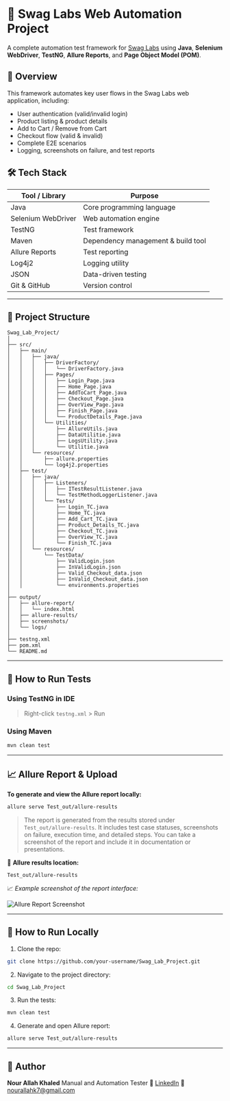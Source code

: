# 🧪 Swag Labs Web Automation Project

A complete automation test framework for [Swag Labs](https://www.saucedemo.com/) using **Java**, **Selenium WebDriver**, **TestNG**, **Allure Reports**, and **Page Object Model (POM)**.

## 📌 Overview

This framework automates key user flows in the Swag Labs web application, including:

* User authentication (valid/invalid login)
* Product listing & product details
* Add to Cart / Remove from Cart
* Checkout flow (valid & invalid)
* Complete E2E scenarios
* Logging, screenshots on failure, and test reports

## 🛠️ Tech Stack

| Tool / Library     | Purpose                            |
| ------------------ | ---------------------------------- |
| Java               | Core programming language          |
| Selenium WebDriver | Web automation engine              |
| TestNG             | Test framework                     |
| Maven              | Dependency management & build tool |
| Allure Reports     | Test reporting                     |
| Log4j2             | Logging utility                    |
| JSON               | Data-driven testing                |
| Git & GitHub       | Version control                    |

---

## 📁 Project Structure

```
Swag_Lab_Project/
│
├── src/
│   ├── main/
│   │   ├── java/
│   │   │   ├── DriverFactory/
│   │   │   │   └── DriverFactory.java
│   │   │   ├── Pages/
│   │   │   │   ├── Login_Page.java
│   │   │   │   ├── Home_Page.java
│   │   │   │   ├── AddToCart_Page.java
│   │   │   │   ├── Checkout_Page.java
│   │   │   │   ├── OverView_Page.java
│   │   │   │   ├── Finish_Page.java
│   │   │   │   └── ProductDetails_Page.java
│   │   │   └── Utilities/
│   │   │       ├── AllureUtils.java
│   │   │       ├── DataUtilitie.java
│   │   │       ├── LogsUtility.java
│   │   │       └── Utilitie.java
│   │   └── resources/
│   │       ├── allure.properties
│   │       └── log4j2.properties
│   ├── test/
│   │   ├── java/
│   │   │   ├── Listeners/
│   │   │   │   ├── ITestResultListener.java
│   │   │   │   └── TestMethodLoggerListener.java
│   │   │   └── Tests/
│   │   │       ├── Login_TC.java
│   │   │       ├── Home_TC.java
│   │   │       ├── Add_Cart_TC.java
│   │   │       ├── Product_Details_TC.java
│   │   │       ├── Checkout_TC.java
│   │   │       ├── OverView_TC.java
│   │   │       └── Finish_TC.java
│   │   └── resources/
│   │       └── TestData/
│   │           ├── ValidLogin.json
│   │           ├── InValidLogin.json
│   │           ├── Valid_Checkout_data.json
│   │           ├── InValid_Checkout_data.json
│   │           └── environments.properties
│
├── output/
│   ├── allure-report/
│   │   └── index.html
│   ├── allure-results/
│   ├── screenshots/
│   └── logs/
│
├── testng.xml
├── pom.xml
└── README.md
```

---

## 🧪 How to Run Tests

### Using TestNG in IDE

> Right-click `testng.xml` > Run

### Using Maven

```bash
mvn clean test
```

---

## 📈 Allure Report & Upload

**To generate and view the Allure report locally:**

```bash
allure serve Test_out/allure-results
```

> The report is generated from the results stored under `Test_out/allure-results`.
> It includes test case statuses, screenshots on failure, execution time, and detailed steps.
> You can take a screenshot of the report and include it in documentation or presentations.

📁 **Allure results location:**

```
Test_out/allure-results
```

📈 *Example screenshot of the report interface:*

![Allure Report Screenshot](<img width="1919" height="977" alt="image" src="https://github.com/user-attachments/assets/7357e5a8-d242-4b0b-a583-bc2d0cf503b3" />
)

---

## 🚀 How to Run Locally

1. Clone the repo:

```bash
git clone https://github.com/your-username/Swag_Lab_Project.git
```

2. Navigate to the project directory:

```bash
cd Swag_Lab_Project
```

3. Run the tests:

```bash
mvn clean test
```

4. Generate and open Allure report:

```bash
allure serve Test_out/allure-results
```

---

## 👤 Author

**Nour Allah Khaled**
Manual and Automation Tester
🔗 [LinkedIn](https://www.linkedin.com/in/nourallahkhaled)
📧 [nourallahk7@gmail.com](mailto:nourallahk7@gmail.com)
